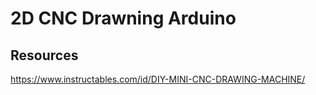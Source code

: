 # 2D CNC Drawning Arduino

## Resources
https://www.instructables.com/id/DIY-MINI-CNC-DRAWING-MACHINE/
